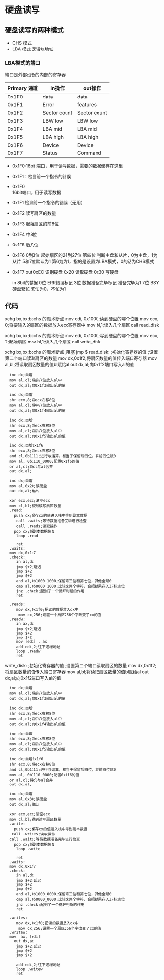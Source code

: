 # 硬盘读写

## 硬盘读写的两种模式

- CHS 模式
- LBA 模式 逻辑块地址

### LBA模式的端口

端口是外部设备的内部的寄存器

| Primary 通道 | in操作 | out操作 |
| ------- | ------- | ------- |
| 0x1F0 | data | data |
| 0x1F1 | Error | features |
| 0x1F2 | Sector count | Sector count |
| 0x1F3 | LBW low | LBW low |
| 0x1F4 | LBA mid | LBA mid |
| 0x1F5 | LBA high | LBA high |
| 0x1F6 | Device | Device |
| 0x1F7 | Status | Command |

- 0x1F0:16bit 端口，用于读写数据，需要的数据储存在这里
- 0x1F1：检测前一个指令的错误
- 0x1F0  
    16bit端口，用于读写数据

- 0x1F1
    检测前一个指令的错误（无用）

- 0x1F2
    读写扇区的数量

- 0x1F3
    起始扇区的前8位

- 0x1F4
    中8位

- 0x1F5
    后八位

- 0x1F6
    0到3位 起始扇区的24到27位
    第四位 判断主盘和从片，0为主盘，1为从片
    5和7位默认为1
    第6为为1，指的是设置为LBA模式，0的话为CHS模式

- 0x1F7
    out
        0xEC   识别硬盘
        0x20  读取硬盘
        0x30  写硬盘

    in  8bit的数据
        0位   ERR错误标记
        3位  数据准备完毕标记 准备完毕为1
        7位 BSY  硬盘繁忙 繁忙为0，不忙为1

## 代码

xchg bx,bx;bochs 的魔术断点
mov edi, 0x1000;读到硬盘的哪个位置
mov ecx, 0;将要输入的扇区的数据放入ecx寄存器中
mov bl,1;读入几个扇区
call read_disk

xchg bx,bx;bochs 的魔术断点
mov edi, 0x1000;写到硬盘的哪个位置
mov ecx, 2;起始扇区
mov bl,1;读入几个扇区
call write_disk

xchg bx,bx;bochs 的魔术断点
;阻塞
   jmp $
read_disk:
   ;初始化寄存器的值
      ;设置第二个端口读取扇区的数量
      mov dx,0x1f2;将扇区数量的值传入端口寄存器
      mov al,bl;将读取扇区数量的值bl赋给al
      out dx,al;向0x1f2端口写入al的值

      inc dx;自增
      mov al,cl;将前八位放入al中
      out dx,al;向0x1f3输出al的值

      inc dx;自增
      shr ecx,8;将ecx右移8位
      mov al,cl;将中八位放入al中
      out dx,al;向0x1f4输出al的值

      inc dx;自增
      shr ecx,8;将ecx右移8位
      mov al,cl;将后八位放入al中
      out dx,al;向0x1f5输出al的值

      inc dx;自增0x1f6
      shr ecx,8;将ecx右移8位
      and cl,0b1111;进行与运算，相当于保留后四位，将前四位赋0
      mov al, 0b1110_0000;配置0x1f6的值
      or al,cl;将cl与al合并
      out dx,al;

      inc dx;自增
      mov al,0x20;读硬盘
      out dx,al;输出
      
      xor ecx,ecx;清空ecx
      mov cl,bl;得到读写扇区数量
      .read:
        push cx;保存cx的值进入栈中得到副本数据
         call .waits;等待数据准备完毕进行检查
         call .reads;读取操作
        pop cx;将副本数据恢复
         loop .read

         ret
      .waits: 
      mov dx,0x1f7
      .check:
         in al,dx
         jmp $+2;延迟
         jmp $+2
         jmp $+2
         and al,0b1000_1000;保留第三位和第七位，其他全赋0
         cmp al,0b0000_1000;比较这两个字符，会把结果存入ZF标志位
         jnz .check;起到了一个循环判断的作用
         ret

      .reads:
         mov dx,0x1f0;把读的数据放入dx中
          mov cx,256;设置一个扇区256个字改变了cx的值
      .readw:
         in ax,dx
         jmp $+2;延迟
         jmp $+2
         jmp $+2
         mov [edi] , ax
         add edi,2;往下递增地址 
         loop .readw
         ret
write_disk:
   ;初始化寄存器的值
      ;设置第二个端口读取扇区的数量
      mov dx,0x1f2;将扇区数量的值传入端口寄存器
      mov al,bl;将读取扇区数量的值bl赋给al
      out dx,al;向0x1f2端口写入al的值

      inc dx;自增
      mov al,cl;将前八位放入al中
      out dx,al;向0x1f3输出al的值

      inc dx;自增
      shr ecx,8;将ecx右移8位
      mov al,cl;将中八位放入al中
      out dx,al;向0x1f4输出al的值

      inc dx;自增
      shr ecx,8;将ecx右移8位
      mov al,cl;将后八位放入al中
      out dx,al;向0x1f5输出al的值

      inc dx;自增0x1f6
      shr ecx,8;将ecx右移8位
      and cl,0b1111;进行与运算，相当于保留后四位，将前四位赋0
      mov al, 0b1110_0000;配置0x1f6的值
      or al,cl;将cl与al合并
      out dx,al;

      inc dx;自增
      mov al,0x30;读硬盘
      out dx,al;输出
      
      xor ecx,ecx;清空ecx
      mov cl,bl;得到读写扇区数量
      .write:
        push cx;保存cx的值进入栈中得到副本数据
       call .writes;读取操作
      call .waits;等待数据准备完毕进行检查
        pop cx;将副本数据恢复
         loop .write

         ret
      .waits: 
      mov dx,0x1f7
      .check:
         in al,dx
         jmp $+2;延迟
         jmp $+2
         jmp $+2
         and al,0b1000_0000;保留第三位和第七位，其他全赋0
         cmp al,0b0000_0000;比较这两个字符，会把结果存入ZF标志位
         jnz .check;起到了一个循环判断的作用
         ret

      .writes:
         mov dx,0x1f0;把读的数据放入dx中
          mov cx,256;设置一个扇区256个字改变了cx的值
      .writew:
      mov  ax, [edi]
        out dx,ax
         jmp $+2;延迟
         jmp $+2
         jmp $+2
         
         add edi,2;往下递增地址 
         loop .writew
         ret
